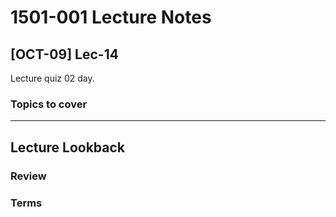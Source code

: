 # 1501-001 Lecture Notes

## [OCT-09] Lec-14

Lecture quiz 02 day.

### Topics to cover

---

## Lecture Lookback

### Review

### Terms
